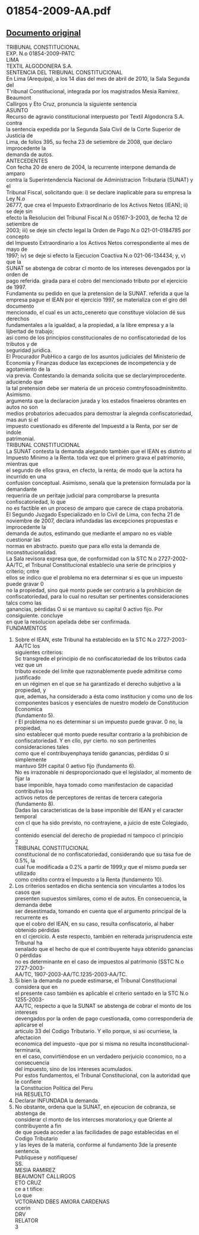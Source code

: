 
01854-2009-AA.pdf
=================
  
[Documento original](https://tc.gob.pe/jurisprudencia/2010/01854-2009-AA.pdf)  
---  
TRIBUNAL CONSTITUCIONAL  
EXP. N.o 01854-2009-PATC  
LIMA  
TEXTIL ALGODONERA S.A.  
SENTENCIA DEL TRIBUNAL CONSTITUCIONAL  
En Lima (Arequipa), a los 14 dias del mes de abril de 2010, la Sala Segunda del  
T'ribunal Constitucional, integrada por los magistrados Mesia Ramirez. Beaumont  
Callirgos y Eto Cruz, pronuncia la siguiente sentencia  
ASUNTO  
Recurso de agravio constitucional interpuesto por Textil Algodoncra S.A. contra  
la sentencia expedida por la Segunda Sala Civil de la Corte Superior de Justicia de  
Lima, de folios 395, su fecha 23 de setiembre de 2008, que declaro improcedente la  
demanda de autos.  
ANTECEDENTES  
Con fecha 20 de enero de 2004, la recurrente interpone demanda de amparo  
contra la Superintendencia Nacional de Administracion Tributaria (SUNAT) y el  
Tribunal Fiscal, solicitando que: i) se declare inaplicable para su empresa la Ley N.o  
26777, que crea el Impuesto Extraordinario de los Activos Netos (IEAN); ii) se deje sin  
efecto la Resolucion del Tribunal Fiscal N.o 05167-3-2003, de fecha 12 de setiembre de  
2003; iii) se deje sin cfecto legal la Orden de Pago N.o 021-01-0184785 por concepto  
del Impuesto Extraordinario a los Activos Netos correspondiente al mes de mayo de  
1997; iv) se deje si efecto la Ejecucion Coactiva N.o 021-06-134434; y, v) que la  
SUNAT se abstenga de cobrar cl monto de los intereses devengados por la orden de  
pago referida. girada para el cobro del mencionado tributo por el ejercicio de 1997.  
Fundamenta su pedido en que la pretension de la SUNAT. referida a que la  
empresa pague el IEAN por el ejercicio 1997, se materializa con el giro dél documento  
mencionado, el cual es un acto_cenereto que constituye violacion dé sus derechos  
fundamentales a la igualdad, a la propiedad, a la libre empresa y a la lijbertad de trabajo;  
asi como de los principios constitucionales de no confiscatoriedad de los tributos y de  
seguridad juridica.  
El Procurador PubHico a cargo de los asuntos judiciales del Ministerio de  
Economia y Finanzas doduce las excepciones de incompetencia y de agotamiento de la  
via previa. Contestando la demanda solicita que se declaryimprocedente. aduciendo que  
la tal pretension debe ser materia de un proceso comtnyfosoadminitmtito. Asimismo.  
argumenta que la declaracion jurada y los estados finaeieros obrantes en autos no son  
medios probatorios adecuados para demostrar la alegnda confiscatoriedad, mas aun si el  
impuesto cuestionado es diferente del Impuestd a la Renta, por ser de indole  
patrimonial.  
TRIBUNAL CONSTITUCIONAL  
La SUNAT contesta la demanda alegando también que el IEAN es distinto al  
Impuesto Minimo a la Renta. toda vez que el primero grava el patrimonio, mientras que  
el segundo de ellos grava, en cfecto, la renta; de modo que la actora ha incurrido en una  
confusion conceptual. Asimismo, senala que la pretension formulada por la demandante  
requeriria de un peritaje judicial para comprobarse la presunta confiscatoriedad, lo que  
no es factible en un proceso de amparo que carece de ctapa probatoria.  
El Segundo Juzgado Especializado en lo Civil de Lima, con fecha 21 de  
noviembre de 2007, declara infundadas las excepciones propuestas e improcedente la  
demanda de autos, estimando que mediante el amparo no es viable cuestionar las  
normas en abstracto. puesto que para ello esta la demanda de inconstitucionalidad.  
La Sala revisora expresa que, de conformidad con la STC N.o 2727-2002-  
AA/TC, el Tribunal Constitucional establecio una serie de principios y criterio; cntre  
ellos se indico que el problema no era determinar si es que un impuesto puede gravar 0  
no la propiedad, sino qué monto puede ser contrario a la prohibicion de  
confiscatoriedad, para lo cual no resultan ser pertinentes consideraciones talcs como las  
ganancias, pérdidas O si se mantuvo su capital 0 activo fijo. Por consiguiente. concluye  
en que la resolucion apelada debe ser confirmada.  
FUNDAMENTOS  
1. Sobre el IEAN, este Tribunal ha establecido en la STC N.o 2727-2003-AA/TC los  
siguientes criterios:  
Sc transgrede el principio de no confiscatoriedad de los tributos cada vez que un  
tributo excede del limite que razonablemente puede admitirse como justificado  
en un régimen en el que se ha garantizado el derecho subjetivo a la propiedad, y  
que, ademas, ha considerado a ésta como institucion y como uno de los  
componentes basicos y esenciales de nuestro modelo de Constitucion Economica  
(fundamento 5).  
r El problema no es determinar si un impuesto puede gravar. 0 no, la propiedad,  
sino establecer qué monto puede resultar contrario a la prohibicion de  
confiscatoriedad. Y en cllo, pyr cierto. no son pertinentes consideraciones tales  
como que el contribuyenphaya tenido ganancias, pérdidas 0 si simplemente  
mantuvo StH capital 0 aetivo fijo (fundamento 6).  
No es irrazonable ni desproporcionado que el legislador, al momento de fijar la  
base imponible, haya tomado como manifestacion de capacidad contributiva los  
activos netos de perceptores de rentas de tercera categoria (fundamento 8).  
Dadas las caracteristicas de la base imponible del IEAN y el caracter temporal  
con cl que ha sido previsto, no contrayiene, a juicio de este Colegiado, cl  
contenido esencial del derecho de propiedad ni tampoco cl principio  
2  
TRIBUNAL CONSTITUCIONAL  
constitucional de no confiscatoriedad, considerando que su tasa fue de 0.5%, la  
cual fue modificada a 0.2% a partir de 1999,y que el mismo pueda ser utilizado  
como crédito contra el Impuesto a la Renta (fundamento 10).  
2. Los criterios sentados en dicha sentencia son vinculantes a todos los casos que  
presenten supuestos similares, como el de autos. En consecuencia, la demanda debe  
ser desestimada, tomando en cuenta que el argumento principal de la recurrente es  
que el cobro del IEAN, en su caso, resulta confiscatorio, al haber obtenido pérdidas  
en cl cjercicio. A este respecto, también en reiterada jurisprudencia este Tribunal ha  
senalado que el hecho de que el contribuyente haya obtenido ganancias 0 pérdidas  
no es determinante en el caso de impuestos al patrimonio (SSTC N.o 2727-2003-  
AA/TC, 1907-2003-AA/TC.1235-2003-AA/TC.  
3. Si bien la demanda no puede estimarse, el Tribunal Constitucional considera que en  
el presente caso también es aplicable el criterio sentado en la STC N.o 1255-2003-  
AA/TC, respecto a que la SUNAT se abstenga de cobrar el monto de los intereses  
devengados por la orden de pago cuestionada, como corresponderia de aplicarse el  
articulo 33 del Codigo Tributario. Y ello porque, si asi ocurriese, la afectacion  
economica del impuesto -que por si misma no resulta inconstitucional- terminaria,  
en el caso, convirtiéndose en un verdadero perjuicio cconomico, no a consecuencia  
del impuesto, sino de los intereses acumulados.  
Por estos fundamentos, el Tribunal Constitucional, con la autoridad que le confiere  
la Constitucion Politica del Peru  
HA RESUELTO  
1. Declarar INFUNDADA la demanda.  
2. No obstante, ordena que la SUNAT, en ejecucion de cobranza, se abstenga de  
considerar cl monto de los intercses moratorios,y que Qriente al contribuyente a fin  
de que pueda acceder a las facilidades de pago establecidas en el Codigo Tributario  
y las leyes de la materia, conforme al fundamento 3de la presente sentencia.  
Publiquese y notifiquese/  
SS.  
MESIA RAMIREZ  
BEAUMONT CALLIRGOS  
ETO CRUZ  
ce a t tifice:  
Lo que  
VCTORAND DBES AMORA CARDENAS  
ccerin  
DRV  
RELATOR  
3